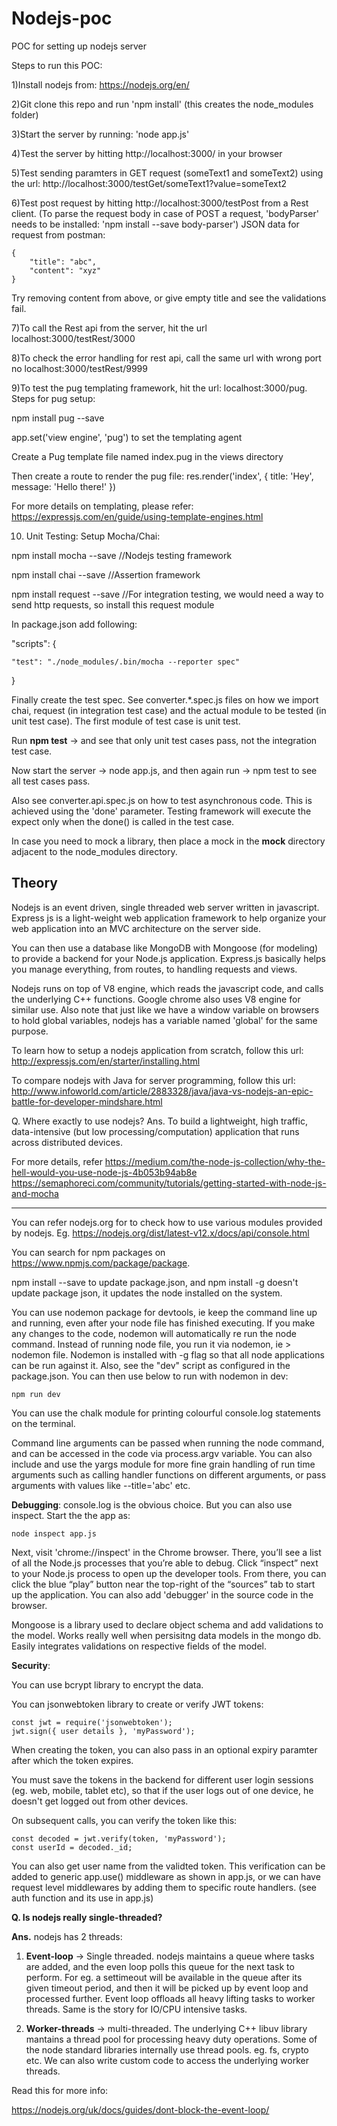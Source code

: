 # Nodejs-poc
POC for setting up nodejs server

Steps to run this POC:

1)Install nodejs from: https://nodejs.org/en/

2)Git clone this repo and run 'npm install' (this creates the node_modules folder)

3)Start the server by running: 'node app.js'

4)Test the server by hitting http://localhost:3000/ in your browser

5)Test sending paramters in GET request (someText1 and someText2) using the url:
http://localhost:3000/testGet/someText1?value=someText2

6)Test post request by hitting http://localhost:3000/testPost from a Rest client. 
(To parse the request body in case of POST a request, 'bodyParser' needs to be installed: 'npm install --save body-parser')
JSON data for request from postman:
```
{
	"title": "abc",
	"content": "xyz"
}
```
Try removing content from above, or give empty title and see the validations fail.

7)To call the Rest api from the server, hit the url localhost:3000/testRest/3000

8)To check the error handling for rest api, call the same url with wrong port no localhost:3000/testRest/9999

9)To test the pug templating framework, hit the url: localhost:3000/pug. Steps for pug setup:

  npm install pug --save

  app.set('view engine', 'pug') to set the templating agent

  Create a Pug template file named index.pug in the views directory

  Then create a route to render the pug file: res.render('index', { title: 'Hey', message: 'Hello there!' })

  For more details on templating, please refer: https://expressjs.com/en/guide/using-template-engines.html

10) Unit Testing: Setup Mocha/Chai:

  npm install mocha --save    //Nodejs testing framework

  npm install chai --save     //Assertion framework

  npm install request --save  //For integration testing, we would need a way to send http requests, so install this request module

  In package.json add following:

  "scripts": {

    "test": "./node_modules/.bin/mocha --reporter spec"

  }

  Finally create the test spec. See converter.*.spec.js files on how we import chai, request (in integration test case) and the actual module to be tested (in unit test case). The first module of test case is unit test.

  Run **npm test** -> and see that only unit test cases pass, not the integration test case.
  
  Now start the server -> node app.js, and then again run -> npm test to see all test cases pass.

  Also see converter.api.spec.js on how to test asynchronous code. This is achieved using the 'done' parameter. Testing framework will execute the expect only when the done() is called in the test case.

  In case you need to mock a library, then place a mock in the __mock__ directory adjacent to the node_modules directory.

## Theory

Nodejs is an event driven, single threaded web server written in javascript.
Express js is a light-weight web application framework to help organize your web application into an MVC architecture on the server side.

You can then use a database like MongoDB with Mongoose (for modeling) to provide a backend for your Node.js application. Express.js basically helps you manage everything, from routes, to handling requests and views.

Nodejs runs on top of V8 engine, which reads the javascript code, and calls the underlying C++ functions. Google chrome also uses V8 engine for similar use. Also note that just like we have a window variable on browsers to hold global variables, nodejs has a variable named 'global' for the same purpose.

To learn how to setup a nodejs application from scratch, follow this url:
http://expressjs.com/en/starter/installing.html

To compare nodejs with Java for server programming, follow this url:
http://www.infoworld.com/article/2883328/java/java-vs-nodejs-an-epic-battle-for-developer-mindshare.html

Q. Where exactly to use nodejs?
Ans. To build a lightweight, high traffic, data-intensive (but low processing/computation) application that runs across distributed devices.

For more details, refer https://medium.com/the-node-js-collection/why-the-hell-would-you-use-node-js-4b053b94ab8e
https://semaphoreci.com/community/tutorials/getting-started-with-node-js-and-mocha

----------------------------------------------------------
You can refer nodejs.org for to check how to use various modules provided by nodejs. Eg. https://nodejs.org/dist/latest-v12.x/docs/api/console.html 

You can search for npm packages on https://www.npmjs.com/package/package.

npm install --save to update package.json, and npm install -g doesn't update package json, it updates the node installed on the system.

You can use nodemon package for devtools, ie keep the command line up and running, even after your node file has finished executing. If you make any changes to the code, nodemon will automatically re run the node command. Instead of running node file, you run it via nodemon, ie > nodemon file. Nodemon is installed with -g flag so that all node applications can be run against it. Also, see the "dev" script as configured in the package.json. You can then use below to run with nodemon in dev:
```
npm run dev
```

You can use the chalk module for printing colourful console.log statements on the terminal.

Command line arguments can be passed when running the node command, and can be accessed in the code via process.argv variable. You can also include and use the yargs module for more fine grain handling of run time arguments such as calling handler functions on different arguments, or pass arguments with values like --title='abc' etc.

**Debugging**: console.log is the obvious choice. But you can also use inspect. Start the the app as:
```
node inspect app.js
```
Next, visit 'chrome://inspect' in the Chrome browser. There, you’ll see a list of all the Node.js processes that you’re able to debug. Click “inspect” next to your Node.js process to open up the developer tools. From there, you can click the blue “play” button near the top-right of the “sources” tab to start up the application. You can also add 'debugger' in the source code in the browser.

Mongoose is a library used to declare object schema and add validations to the model. Works really well when persisitng data models in the mongo db. Easily integrates validations on respective fields of the model. 

**Security**:

You can use bcrypt library to encrypt the data.

You can jsonwebtoken library to create or verify JWT tokens:
```
const jwt = require('jsonwebtoken');
jwt.sign({ user details }, 'myPassword');
```
When creating the token, you can also pass in an optional expiry paramter after which the token expires.

You must save the tokens in the backend for different user login sessions (eg. web, mobile, tablet etc), so that if the user logs out of one device, he doesn't get logged out from other devices.

On subsequent calls, you can verify the token like this:
```
const decoded = jwt.verify(token, 'myPassword');
const userId = decoded._id;
```
You can also get user name from the validted token. This verification can be added to generic app.use() middleware as shown in app.js, or we can have request level middlewares by adding them to specific route handlers. (see auth function and its use in app.js)


**Q. Is nodejs really single-threaded?**

**Ans.** nodejs has 2 threads:

1. **Event-loop** -> Single threaded. nodejs maintains a queue where tasks are added, and the even loop polls this queue for the next task to perform. For eg. a settimeout will be available in the queue after its given timeout period, and then it will be picked up by event loop and processed further. Event loop offloads all heavy lifting tasks to worker threads. Same is the story for IO/CPU intensive tasks.

2. **Worker-threads** -> multi-threaded. The underlying C++ libuv library mantains a thread pool for processing heavy duty operations. Some of the node standard libraries internally use thread pools. eg. fs, crypto etc. We can also write custom code to access the underlying worker threads.

Read this for more info:

https://nodejs.org/uk/docs/guides/dont-block-the-event-loop/


